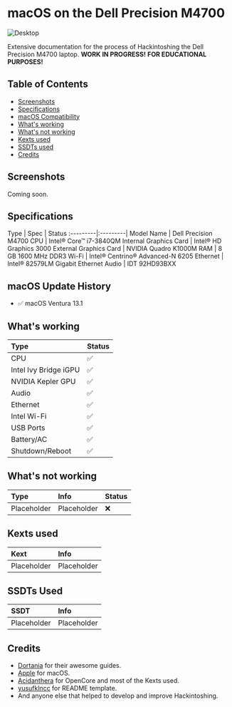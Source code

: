 # macOS on the Dell Precision M4700

![Desktop](/Images/Ventura%20Desktop.png)

Extensive documentation for the process of Hackintoshing the Dell Precision M4700 laptop. **WORK IN PROGRESS!**
**FOR EDUCATIONAL PURPOSES!**

## Table of Contents

- [Screenshots](https://github.com/extremegrief1/Lenovo_Legion_5_Hackintosh#screenshots)
- [Specifications](https://github.com/extremegrief1/Lenovo_Legion_5_Hackintosh#specifications)
- [macOS Compatibility](https://github.com/extremegrief1/Lenovo_Legion_5_Hackintosh#macos-update-history)
- [What's working](https://github.com/extremegrief1/Lenovo_Legion_5_Hackintosh#whats-working)
- [What's not working](https://github.com/extremegrief1/Lenovo_Legion_5_Hackintosh#whats-not-working)
- [Kexts used](https://github.com/extremegrief1/Lenovo_Legion_5_Hackintosh#Kexts-used)
- [SSDTs used](https://github.com/extremegrief1/Lenovo_Legion_5_Hackintosh#SSDTs-used)
- [Credits](https://github.com/extremegrief1/Lenovo_Legion_5_Hackintosh#credits)

## Screenshots

Coming soon.

## Specifications

Type | Spec | Status
:---------|:---------|
Model Name | Dell Precision M4700
CPU | Intel® Core™ i7-3840QM
Internal Graphics Card | Intel® HD Graphics 3000
External Graphics Card | NVIDIA Quadro K1000M
RAM | 8 GB 1600 MHz DDR3
Wi-Fi | Intel® Centrino® Advanced-N 6205
Ethernet | Intel® 82579LM Gigabit Ethernet
Audio | IDT 92HD93BXX

## macOS Update History

- ✅ macOS Ventura 13.1

## What's working

Type | Status
:---------|:----------
CPU | ✅
Intel Ivy Bridge iGPU | ✅
NVIDIA Kepler GPU | ✅
Audio | ✅
Ethernet | ✅
Intel Wi-Fi | ✅
USB Ports | ✅
Battery/AC | ✅
Shutdown/Reboot |✅

## What's not working

Type | Info | Status
:---------|:---------|:----------
Placeholder | Placeholder | ❌

## Kexts used

Kext | Info
:---------|:---------
Placeholder | Placeholder
  
## SSDTs Used
  
SSDT | Info
:---------|:---------
Placeholder | Placeholder

## Credits

- [Dortania](https://dortania.github.io) for their awesome guides.
- [Apple](https://www.apple.com) for macOS.
- [Acidanthera](https://github.com/acidanthera) for OpenCore and most of the Kexts used.
- [yusufklncc](https://github.com/yusufklncc) for README template.
- And anyone else that helped to develop and improve Hackintoshing.
